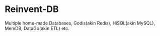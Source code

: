 # Reinvent-DB
Multiple home-made Databases, Godis(akin Redis), HiSQL(akin MySQL), MemDB, DataGo(akin ETL) etc.
